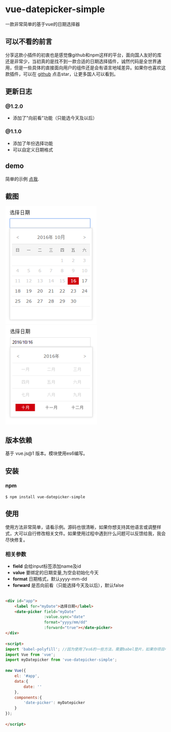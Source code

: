 # vue-datepicker-simple
一款非常简单的基于vue的日期选择器

## 可以不看的前言
分享这款小插件的初衷也是感觉像github和npm这样的平台，面向国人友好的库还是非常少，当初真的是找不到一款合适的日期选择插件，诚然代码是全世界通用，但是一些具体的直接面向用户的组件还是会有语言地域差异。如果你也喜欢这款插件，可以在 [github](https://github.com/dai-siki/vue-datepicker-simple) 点击star，让更多国人可以看到。

## 更新日志

### @1.2.0
- 添加了"向前看"功能（只能选今天及以后）

### @1.1.0
- 添加了年份选择功能
- 可以自定义日期格式

## demo
简单的示例 [点我](http://dai-siki.github.io/vue-datepicker-simple/example/demo.html).

## 截图
![screenshot](screenshot/01.png)
![screenshot](screenshot/02.png)

## 版本依赖
基于 vue.js@1 版本。模块使用es6编写。

## 安装
### npm
```shell
$ npm install vue-datepicker-simple
```

## 使用

使用方法非常简单，请看示例。源码也很清晰，如果你想支持其他语言或调整样式，大可以自行修改相关文件。如果使用过程中遇到什么问题可以反馈给我，我会尽快修复。

### 相关参数
- **field** 会给input标签添加name及id
- **value** 要绑定的日期变量,为空会初始化今天
- **format** 日期格式，默认yyyy-mm-dd
- **forward** 是否向前看（只能选择今天及以后），默认false

```html

<div id="app">
	<label for="myDate">选择日期</label>
	<date-picker field="myDate"
				 :value.sync="date"
				 format="yyyy/mm/dd"
				 :forward="true"></date-picker>
</div>

<script>
import 'babel-polyfill'; //因为使用了es6的一些方法，需要babel垫片，如果你项目中已有相关兼容性方案，可忽略
import Vue from 'vue';
import myDatepicker from 'vue-datepicker-simple';

new Vue({
    el: '#app',
    data:{
        date: ''
    },
    components:{
        'date-picker': myDatepicker
    }
});

</script>
```
